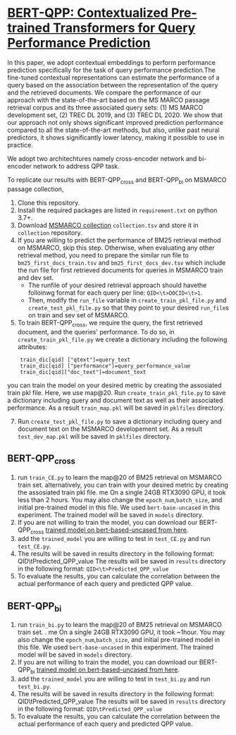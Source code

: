 # [BERT-QPP: Contextualized Pre-trained Transformers for Query Performance Prediction](https://drive.google.com/file/d/1uBP8OFNAbivH1aUWYJY4uHha7l3ZQLuG/view?usp=sharing)

In this paper, we adopt contextual embeddings to perform performance prediction specifically for the task of query performance prediction.The fine-tuned contextual representations can estimate the performance of a query based on the association between the representation of the query and the retrieved documents. We compare the performance of our approach with the state-of-the-art based on the MS MARCO passage retrieval corpus and its three associated query sets: (1) MS MARCO development set, (2) TREC DL 2019, and (3) TREC DL 2020. We show that our approach not only shows significant improved prediction performance compared to all the state-of-the-art methods, but also, unlike past neural predictors, it shows significantly lower latency, making it possible to use in practice.

We adopt two architechtures namely cross-encoder network and bi-encoder network to address QPP task. 

To replicate our results  with BERT-QPP<sub>cross</sub> and BERT-QPP<sub>bi</sub> on MSMARCO passage collection,

 1. Clone this repository.
 2. Install the required packages are listed in ```requirement.txt``` on python 3.7+. 
 3. Download [MSMARCO collection](https://msmarco.blob.core.windows.net/msmarcoranking/collectionandqueries.tar.gz) ```collection.tsv``` and store it in ```collection``` repository.
 4. If you are willing to predict the performance of BM25 retrieval method on MSMARCO, skip this step. Otherwise, when evaluating any other retrieval method, you need to prepare the similar run file to ```bm25_first_docs_train.tsv``` and ```bm25_first_docs_dev.tsv``` which include the run file for first retrieved documents for queries in MSMARCO train and dev set. 
    * The runfile of your desired retrieval approach should havethe folloinwg format for each query per line:  ```QID<\t>DOCID<\t>1```. 
    * Then, modify the ```run_file``` variable in ```create_train_pkl_file.py``` and ```create_test_pkl_file.py``` so that they point to your desired ```run_file```s on train and sev set of MSMARCO.
 5. To train BERT-QPP<sub>cross</sub>, we require the query, the first retrieved document, and the queries' performance. To do so,  in ```create_train_pkl_file.py``` we create a dictionary including the following attributes:
```
    train_dic[qid] ["qtext"]=query_text
    train_dic[qid] ["performance"]=query_performance_value
    train_dic[qid]["doc_text"]=document_text
 ```
   you can train the model on your desired metric by creating the assosiated train pkl file. Here, we use map@20.
   Run ```create_train_pkl_file.py``` to save a dictionary including query and document text as well as their associated performance. As a result ```train_map.pkl``` will be saved in ```pklfiles``` directory.

 7. Run ```create_test_pkl_file.py``` to save a dictionary including query and document text on the MSMARCO developement set. As a result ```test_dev_map.pkl``` will be saved in ```pklfiles``` directory.


## BERT-QPP<sub>cross</sub>
 1. run ```train_CE.py``` to learn the map@20 of BM25 retrieval on MSMARCO train set. alternatively, you can train with your desired metric by creating the assosiated train pkl file. me On a single 24GB RTX3090 GPU, it took less than 2 hours. You may also change the ```epoch_num```,```batch_size```, and initial  pre-trained model in this file. We used ```bert-base-uncased``` in this experiment. The trained model will be saved in ```models``` directory.
 2. If you are not willing to train the model, you can download our BERT-QPP<sub>cross</sub> [trained model on bert-based-uncased from here](https://drive.google.com/drive/folders/1NDZzEpaay0cDumTKDUSMmv99sg9FyHrL?usp=sharing).
 3. add the ```trained_model``` you are willing to test in ```test_CE.py``` and  run ```test_CE.py```.
 4. The results will be saved in results directory in the following format: QID\tPredicted_QPP_value
The results will be saved in ```results``` directory in the following format:
    ```QID<\t>Predicted_QPP_value```
 5. To evaluate the results, you can calculate the correlation between the actual performance of each query and predicted QPP value.

## BERT-QPP<sub>bi</sub>
 1. run ```train_bi.py``` to learn the map@20 of BM25 retrieval on MSMARCO train set. . me On a single 24GB RTX3090 GPU, it took ~1hour. You may also change the ```epoch_num```,```batch_size```, and initial  pre-trained model in this file. We used ```bert-base-uncased``` in this experiment. The trained model will be saved in ```models``` directory.
 2. If you are not willing to train the model, you can download our BERT-QPP<sub>bi</sub> [trained model on bert-based-uncased from here](https://drive.google.com/drive/folders/1Kd3GK9yiJ3gulre8k-gvhNbmUSR7e324?usp=sharing).
 3. add the ```trained_model``` you are willing to test in ```test_bi.py``` and  run ```test_bi.py```.
 4. The results will be saved in results directory in the following format: QID\tPredicted_QPP_value
The results will be saved in ```results``` directory in the following format:
    ```QID\tPredicted_QPP_value```
 5. To evaluate the results, you can calculate the correlation between the actual performance of each query and predicted QPP value.

